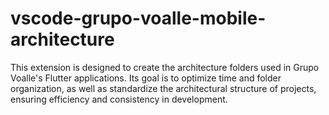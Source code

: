# vscode-grupo-voalle-mobile-architecture
This extension is designed to create the architecture folders used in Grupo Voalle's Flutter applications. Its goal is to optimize time and folder organization, as well as standardize the architectural structure of projects, ensuring efficiency and consistency in development.

